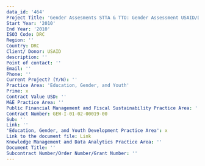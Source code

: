```yaml
---
data_id: '464'
Project Title: 'Gender Assesments STTA & TTO: Gender Assessment USAID/DRC:  (TDY 86)'
Start Year: '2010'
End Year: '2010'
ISO3 Code: DRC
Region: ''
Country: DRC
Client/ Donor: USAID
description: ''
Point of contact: ''
Email: ''
Phone: ''
Current Project? (Y/N): ''
Practice Area: 'Education, Gender, and Youth'
Prime: x
Contract Value USD: ''
M&E Practice Area: ''
Public Financial Management and Fiscal Sustainability Practice Area: ''
Contract Number: GEW-I-01-02-00019-00
Sub: ''
Link: ''
'Education, Gender, and Youth Development Practice Area': x
Link to the document file: Link
Knowledge Management and Data Analytics Practice Area: ''
Document Title: ''
Subcontract Number/Order Number/Grant Number: ''
---
```

